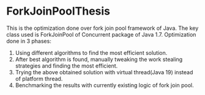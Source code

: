 # ForkJoinPoolThesis
This is the optimization done over fork join pool framework of Java.
The key class used is ForkJoinPool of Concurrent package of Java 1.7.
Optimization done in 3 phases:
1) Using different algorithms to find the most efficient solution.
2) After best algorithm is found, manually tweaking the work stealing strategies and finding the most efficient.
3) Trying the above obtained solution with virtual thread(Java 19) instead of platform thread.
4) Benchmarking the results with currently existing logic of fork join pool.
